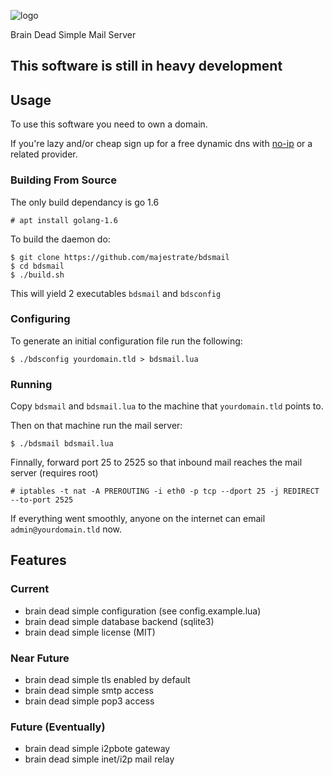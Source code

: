 ![logo](https://github.com/majestrate/bdsmail/raw/master/contrib/assets/logo.png "logo")

Brain Dead Simple Mail Server


## This software is still in heavy development ##

## Usage ##

To use this software you need to own a domain.

If you're lazy and/or cheap sign up for a free dynamic dns with
[no-ip](https://www.noip.com/) or a related provider.


### Building From Source ###

The only build dependancy is go 1.6

    # apt install golang-1.6

To build the daemon do:

    $ git clone https://github.com/majestrate/bdsmail
    $ cd bdsmail
    $ ./build.sh

This will yield 2 executables `bdsmail` and `bdsconfig`


### Configuring ###


To generate an initial configuration file run the following:

    $ ./bdsconfig yourdomain.tld > bdsmail.lua

### Running ###

Copy `bdsmail` and `bdsmail.lua` to the machine that `yourdomain.tld` points to.

Then on that machine run the mail server:

    $ ./bdsmail bdsmail.lua

Finnally, forward port 25 to 2525 so that inbound mail reaches the mail server (requires root)

    # iptables -t nat -A PREROUTING -i eth0 -p tcp --dport 25 -j REDIRECT --to-port 2525

If everything went smoothly, anyone on the internet can email `admin@yourdomain.tld` now.

## Features ##

### Current ###

* brain dead simple configuration (see config.example.lua)
* brain dead simple database backend (sqlite3)
* brain dead simple license (MIT)

### Near Future ###

* brain dead simple tls enabled by default
* brain dead simple smtp access
* brain dead simple pop3 access

### Future (Eventually) ###

* brain dead simple i2pbote gateway
* brain dead simple inet/i2p mail relay
